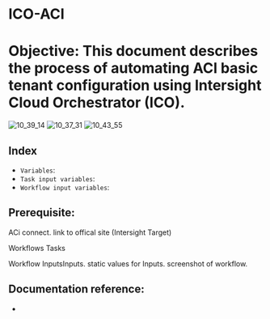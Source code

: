 # ICO-ACI

# Objective: This document describes the process of automating ACI basic tenant configuration using Intersight Cloud Orchestrator (ICO).
![10_39_14](https://user-images.githubusercontent.com/104349654/165052699-3ef7df7f-86cd-4484-bea0-eb6a4157cbf3.jpg)
![10_37_31](https://user-images.githubusercontent.com/104349654/165052705-a05eb5a3-4429-4243-9beb-8bb2763aa133.jpg)
![10_43_55](https://user-images.githubusercontent.com/104349654/165053540-13ffeab8-fea7-4cac-9a0b-ea999d8fffab.jpg)



## Index 
- ``Variables``:  
- ``Task input variables``:
- ``Workflow input variables``:

## Prerequisite: 
ACi connect. link to offical site (Intersight Target)

Workflows
Tasks

Workflow InputsInputs.
static values for Inputs.
screenshot of workflow.



## Documentation reference:
- 
